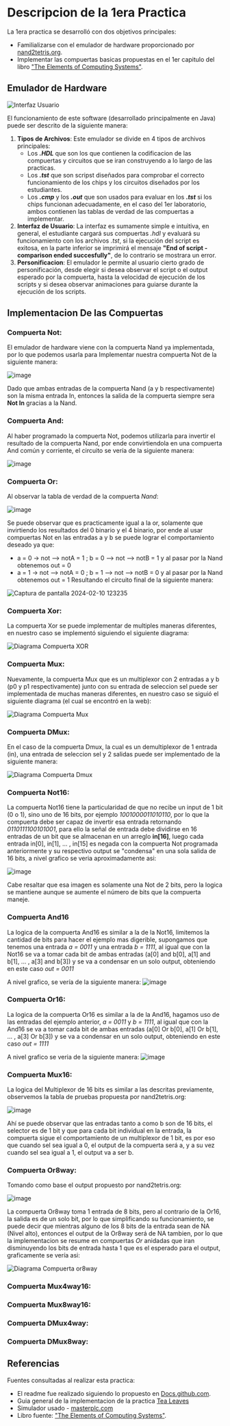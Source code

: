 # Descripcion de la 1era Practica
La 1era practica se desarrolló con dos objetivos principales:
  - Familializarse con el emulador de hardware proporcionado por [nand2tetris.org](https://drive.google.com/file/d/1xZzcMIUETv3u3sdpM_oTJSTetpVee3KZ/view).
  - Implementar las compuertas basicas propuestas en el 1er capitulo del libro ["The Elements of Computing Systems"](https://www.nand2tetris.org/_files/ugd/44046b_f2c9e41f0b204a34ab78be0ae4953128.pdf).

## Emulador de Hardware
![Interfaz Usuario](https://github.com/JuanDavidSaavedra/WolfPack-Devs/assets/128198245/aeb4700b-635e-450c-8244-229d848c81a1)

El funcionamiento de este software (desarrollado principalmente en Java) puede ser descrito de la siguiente manera:
  1.  **Tipos de Archivos**: Este emulador se divide en 4 tipos de archivos principales:
      - Los ***.HDL*** que son los que contienen la codificacion de las compuertas y circuitos que se iran construyendo a lo largo de las practicas.
      - Los ***.tst*** que son scripst diseñados para comprobar el correcto funcionamiento de los chips y los circuitos diseñados por los estudiantes. 
      - Los ***.cmp*** y los ***.out*** que son usados para evaluar en los ***.tst*** si los chips funcionan adecuadamente, en el caso del 1er laboratorio, ambos contienen las tablas de verdad de las compuertas a implementar.
  2. **Interfaz de Usuario**: La interfaz es sumamente simple e intuitiva, en general, el estudiante cargará sus compuertas *.hdl* y evaluará su funcionamiento con los archivos *.tst*, si la ejecución del script es exitosa, en la parte inferior se imprimirá el mensaje **"End of script - comparison ended succesfully"**, de lo contrario se mostrara un error.
  3. **Personificacion**: El emulador le permite al usuario cierto grado de personificación, desde elegir si desea observar el script o el output esperado por la compuerta, hasta la velocidad de ejecución de los scripts y si desea observar animaciones para guiarse durante la ejecución de los scripts.

## Implementacion De las Compuertas

### Compuerta Not:
El emulador de hardware viene con la compuerta Nand ya implementada, por lo que podemos usarla para Implementar nuestra compuerta Not de la siguiente manera:

![image](https://github.com/JuanDavidSaavedra/WolfPack-Devs/assets/128198245/015aab8c-6045-426b-95e7-e5a5dd5e2029)

Dado que ambas entradas de la compuerta Nand (a y b respectivamente) son la misma entrada In, entonces la salida de la compuerta siempre sera **Not In** gracias a la Nand.

### Compuerta And:
Al haber programado la compuerta Not, podemos utilizarla para invertir el resultado de la compuerta Nand, por ende convirtiendola en una compuerta And común y corriente, el circuito se vería de la siguiente manera:

![image](https://github.com/JuanDavidSaavedra/WolfPack-Devs/assets/128198245/e92c7b81-4fbd-48bb-9662-2dcb2f998b32)

### Compuerta Or:
Al observar la tabla de verdad de la compuerta *Nand*:

![image](https://github.com/JuanDavidSaavedra/WolfPack-Devs/assets/128198245/146b4be2-12b9-4387-82fd-ea7d9fd5d9ea)

Se puede observar que es practicamente igual a la or, solamente que invirtiendo los resultados del 0 binario y el 4 binario, por ende al usar compuertas Not en las entradas a y b se puede lograr el comportamiento deseado ya que:
- a = 0 -> not --> notA = 1 ; b = 0 --> not --> notB = 1 y al pasar por la Nand obtenemos out = 0
- a = 1 -> not --> notA = 0 ; b = 1 --> not --> notB = 0 y al pasar por la Nand obtenemos out = 1
Resultando el circuito final de la siguiente manera:

![Captura de pantalla 2024-02-10 123235](https://github.com/JuanDavidSaavedra/WolfPack-Devs/assets/128198245/697149c6-a8b3-4402-9852-95bb27f03b65)

### Compuerta Xor:
La compuerta Xor se puede implementar de multiples maneras diferentes, en nuestro caso se implementó siguiendo el siguiente diagrama:

![Diagrama Compuerta XOR](https://github.com/JuanDavidSaavedra/WolfPack-Devs/assets/128198245/a658f8ef-41bd-40c6-9ac5-9544dc32f85c)

### Compuerta Mux:
Nuevamente, la compuerta Mux que es un multiplexor con 2 entradas a y b (p0 y p1 respectivamente) junto con su entrada de seleccion sel puede ser implementada de muchas maneras diferentes, en nuestro caso se siguió el siguiente diagrama (el cual se encontró en la web):

![Diagrama Compuerta Mux](https://github.com/JuanDavidSaavedra/WolfPack-Devs/assets/128198245/1c9f857a-76ef-4b73-b6a9-e3c9ebe86e9f)

### Compuerta DMux:
En el caso de la compuerta Dmux, la cual es un demultiplexor de 1 entrada (in), una entrada de seleccion sel y 2 salidas puede ser implementado de la siguiente manera:

![Diagrama Compuerta Dmux](https://github.com/JuanDavidSaavedra/WolfPack-Devs/assets/128198245/b49c4012-a588-4ea6-a3a5-18386b1f3608)

### Compuerta Not16:
La compuerta Not16 tiene la particularidad de que no recibe un input de 1 bit (0 o 1), sino uno de 16 bits, por ejemplo *1001000011010110*, por lo que la compuerta debe ser capaz de invertir esa entrada retornando *0110111100101001*, para ello la señal de entrada debe dividirse en 16 entradas de un bit que se almacenan en un arreglo **in[16]**, luego cada entrada in[0], in[1], ... , in[15] es negada con la compuerta Not programada anteriormente y su respectivo output se "condensa" en una sola salida de 16 bits, a nivel grafico se veria aproximadamente asi:

![image](https://github.com/JuanDavidSaavedra/WolfPack-Devs/assets/128198245/1af00ac9-c32e-4616-9a8b-b3ee73f861fe)

Cabe resaltar que esa imagen es solamente una Not de 2 bits, pero la logica se mantiene aunque se aumente el número de bits que la compuerta maneje.

### Compuerta And16
La logica de la compuerta And16 es similar a la de la Not16, limitemos la cantidad de bits para hacer el ejemplo mas digerible, supongamos que tenemos una entrada *a = 0011* y una entrada *b = 1111*, al igual que con la Not16 se va a tomar cada bit de ambas entradas (a[0] and b[0], a[1] and b[1], ... , a[3] and b[3]) y se va a condensar en un solo output, obteniendo en este caso *out = 0011*

A nivel grafico, se vería de la siguiente manera:
![image](https://github.com/JuanDavidSaavedra/WolfPack-Devs/assets/128198245/390ea25b-23a3-4279-9e90-fbe8c16feede)

### Compuerta Or16:
La logica de la compuerta Or16 es similar a la de la And16, hagamos uso de las entradas del ejemplo anterior, *a = 0011* y *b = 1111*, al igual que con la And16 se va a tomar cada bit de ambas entradas (a[0] Or b[0], a[1] Or b[1], ... , a[3] Or b[3]) y se va a condensar en un solo output, obteniendo en este caso *out = 1111*

A nivel grafico se veria de la siguiente manera:
![image](https://github.com/JuanDavidSaavedra/WolfPack-Devs/assets/128198245/5c8a8efe-baf4-4f8d-b2a9-a8f3ee07ce2e)

### Compuerta Mux16:
La logica del Multiplexor de 16 bits es similar a las descritas previamente, observemos la tabla de pruebas propuesta por nand2tetris.org:

![image](https://github.com/JuanDavidSaavedra/WolfPack-Devs/assets/128198245/0e5b727a-276c-4983-8993-4931c9d14532)

Ahí se puede observar que las entradas tanto a como b son de 16 bits, el selector es de 1 bit y que para cada bit individual en la entrada, la compuerta sigue el comportamiento de un multiplexor de 1 bit, es por eso que cuando sel sea igual a 0, el output de la compuerta será a, y a su vez cuando sel sea igual a 1, el output va a ser b.

### Compuerta Or8way:
Tomando como base el output propuesto por nand2tetris.org:

![image](https://github.com/JuanDavidSaavedra/WolfPack-Devs/assets/128198245/b6ab4c5f-bae3-4f01-953a-2cb7a97b1958)

La compuerta Or8way toma 1 entrada de 8 bits, pero al contrario de la Or16, la salida es de un solo bit, por lo que simplificando su funcionamiento, se puede decir que mientras alguno de los 8 bits de la entrada sean de NA (Nivel alto), entonces el output de la Or8way será de NA tambien, por lo que la implementacion se resume en compuertas *Or* anidadas que iran disminuyendo los bits de entrada hasta 1 que es el esperado para el output, graficamente se vería asi:

![Diagrama Compuerta or8way](https://github.com/JuanDavidSaavedra/WolfPack-Devs/assets/128198245/e070c258-5f01-40bb-bac1-e40a87c610b6)

### Compuerta Mux4way16:
### Compuerta Mux8way16:
### Compuerta DMux4way:
### Compuerta DMux8way:

## Referencias
Fuentes consultadas al realizar esta practica:
- El readme fue realizado siguiendo lo propuesto en [Docs.github.com](https://docs.github.com/es/get-started/writing-on-github/getting-started-with-writing-and-formatting-on-github/basic-writing-and-formatting-syntax#links).
- Guia general de la implementacion de la practica [Tea Leaves](https://www.youtube.com/watch?v=Mzy0RG9Z1Ak&t=2112s)
- Simulador usado - [masterplc.com](https://masterplc.com/simulador/)
- Libro fuente: ["The Elements of Computing Systems"](https://www.nand2tetris.org/_files/ugd/44046b_f2c9e41f0b204a34ab78be0ae4953128.pdf).



